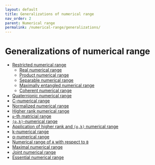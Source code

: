 ```yaml
---
layout: default
title: Generalizations of numerical range
nav_order: 2
parent: Numerical range
permalink: /numerical-range/generalizations/
---
```


# Generalizations of numerical range

  - [Restricted numerical
    range](/numerical-range/generalizations/restricted-numerical-range)
      - [Real numerical
        range](/numerical-range/generalizations/restricted-numerical-range/real-numerical-range)
      - [Product numerical
        range](/numerical-range/generalizations/restricted-numerical-range/product-numerical-range)
      - [Separable numerical
        range](/numerical-range/generalizations/restricted-numerical-range/separable-numerical-range)
      - [Maximally entangled numerical
        range](/numerical-range/generalizations/restricted-numerical-range/maximally-entangled-numerical-range)
      - [Coherent numerical
        range](/numerical-range/generalizations/restricted-numerical-range/coherent-numerical-range)
  - [Quaternionic numerical
    range](/numerical-range/generalizations/quaternionic-numerical-range)
  - [C-numerical
    range](/numerical-range/generalizations/c-numerical-range)
  - [Normalized numerical
    range](/numerical-range/generalizations/normalized-numerical-range)
  - [Higher rank numerical
    range](/numerical-range/generalizations/higher-rank-numerical-range)
  - [`p`-th matricial
    range](/numerical-range/generalizations/p-th-matricial-range)
  - [`(p,k)`-numerical
    range](/numerical-range/generalizations/p-k-numerical-range)
  - [Application of higher rank and `(p,k)` numerical
    range](/numerical-range/generalizations/application-of-higher-rank-and-p-k-numerical-range)
  - [k-numerical
    range](/numerical-range/generalizations/k-numerical-range)
  - [q-numerical
    range](/numerical-range/generalizations/q-numerical-range)
  - [Numerical range of `A` with respect to
    `B`](/numerical-range/generalizations/numerical-range-of-a-with-respect-to-b)
  - [Maximal numerical
    range](/numerical-range/generalizations/maximal-numerical-range)
  - [Joint numerical
    range](/numerical-range/generalizations/joint-numerical-range)
  - [Essential numerical
    range](/numerical-range/generalizations/essential-numerical-range)
